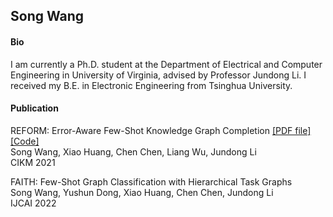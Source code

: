 ## Song Wang
#### Bio
I am currently a Ph.D. student at the Department of Electrical and Computer Engineering in University of Virginia, advised by Professor Jundong Li. I received my B.E. in Electronic Engineering from Tsinghua University.


#### Publication
REFORM: Error-Aware Few-Shot Knowledge Graph Completion [[PDF file]](https://songw-sw.github.io/REFORM.pdf)  [[Code]](https://github.com/SongW-SW/REFORM)<br>
Song Wang, Xiao Huang, Chen Chen, Liang Wu, Jundong Li<br>
CIKM 2021</p>

FAITH: Few-Shot Graph Classification with Hierarchical Task Graphs<br>
Song Wang, Yushun Dong, Xiao Huang, Chen Chen, Jundong Li <br>
IJCAI 2022</p>
